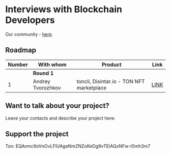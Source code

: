 # Interviews with Blockchain Developers

 Our community - [here](https://t.me/ton_learn).

## Roadmap
| Number | With whom | Product | Link |
| ------------- | ------------- | ------------- | ------------- |
|| **Round 1**   |||
| 1 | Andrey Tvorozhkov | toncli, Disintar.io - TON NFT marketplace | [LINK](.disintar.md)  | 



## Want to talk about your project?

Leave your contacts and describe your project here:

## Support the project

Ton:  EQAvmc9oVnOvLFlUAgeNmZNZoKeDg9vTEiAQxNFw-t5mh3m7

